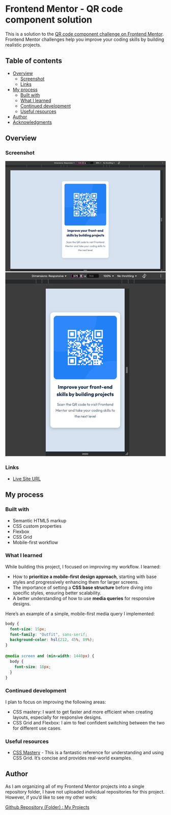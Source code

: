 # Frontend Mentor - QR code component solution

This is a solution to the [QR code component challenge on Frontend Mentor](https://www.frontendmentor.io/challenges/qr-code-component-iux_sIO_H). Frontend Mentor challenges help you improve your coding skills by building realistic projects.

## Table of contents

- [Overview](#overview)
  - [Screenshot](#screenshot)
  - [Links](#links)
- [My process](#my-process)
  - [Built with](#built-with)
  - [What I learned](#what-i-learned)
  - [Continued development](#continued-development)
  - [Useful resources](#useful-resources)
- [Author](#author)
- [Acknowledgments](#acknowledgments)

## Overview

### Screenshot

![Screenshot of the desktop QR component](https://github.com/elvisEspinozaN/front-mentor-challenges/blob/main/qr-code-component-main/images/desktop-look.png?raw=true)
![Screenshot of the mobile QR component](https://github.com/elvisEspinozaN/front-mentor-challenges/blob/main/qr-code-component-main/images/mobile-look.png?raw=true)

### Links

- [Live Site URL](https://elvisespinozan.github.io/front-mentor-challenges/qr-code-component-main/)

## My process

### Built with

- Semantic HTML5 markup
- CSS custom properties
- Flexbox
- CSS Grid
- Mobile-first workflow

### What I learned

While building this project, I focused on improving my workflow. I learned:

- How to **prioritize a mobile-first design approach**, starting with base styles and progressively enhancing them for larger screens.
- The importance of setting a **CSS base structure** before diving into specific styles, ensuring better scalability.
- A better understanding of how to use **media queries** for responsive designs.

Here’s an example of a simple, mobile-first media query I implemented:

```css
body {
  font-size: 15px;
  font-family: "Outfit", sans-serif;
  background-color: hsl(212, 45%, 89%);
}

@media screen and (min-width: 1440px) {
  body {
    font-size: 18px;
  }
}
```

### Continued development

I plan to focus on improving the following areas:

- CSS mastery: I want to get faster and more efficient when creating layouts, especially for responsive designs.
- CSS Grid and Flexbox: I aim to feel confident switching between the two for different use cases.

### Useful resources

- [CSS Mastery](https://css-tricks.com/snippets/css/complete-guide-grid/) - This is a fantastic reference for understanding and using CSS Grid. It’s concise and provides real-world examples.

## Author

As I am organizing all of my Frontend Mentor projects into a single repository folder, I have not uploaded individual repositories for this project. However, if you’d like to see my other work:

[Github Repository (Folder) : My Projects](https://github.com/elvisEspinozaN)
